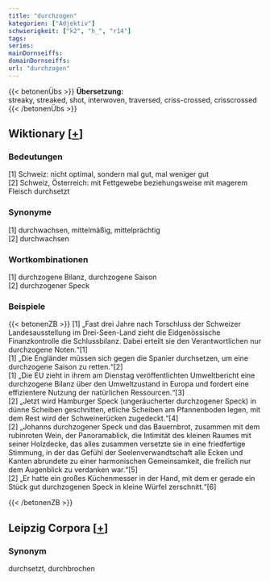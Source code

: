 ```yaml
---
title: "durchzogen"
kategorien: ["Adjektiv"]
schwierigkeit: ["k2", "h_", "r14"]
tags:
series:
mainDornseiffs:
domainDornseiffs:
url: "durchzogen"
---
```


{{< betonenÜbs >}}
**Übersetzung:**  
streaky, streaked, shot, interwoven, traversed, criss-crossed, crisscrossed  
{{< /betonenÜbs >}}

## Wiktionary [[+](https://de.wiktionary.org/wiki/durchzogen)]

### Bedeutungen
[1] Schweiz: nicht optimal, sondern mal gut, mal weniger gut  
[2] Schweiz, Österreich: mit Fettgewebe beziehungsweise mit magerem Fleisch durchsetzt  

### Synonyme
[1] durchwachsen, mittelmäßig, mittelprächtig  
[2] durchwachsen  

### Wortkombinationen
[1] durchzogene Bilanz, durchzogene Saison  
[2] durchzogener Speck  

### Beispiele
{{< betonenZB >}}
[1] „Fast drei Jahre nach Torschluss der Schweizer Landesausstellung im Drei-Seen-Land zieht die Eidgenössische Finanzkontrolle die Schlussbilanz. Dabei erteilt sie den Verantwortlichen nur durchzogene Noten.“[1]  
[1] „Die Engländer müssen sich gegen die Spanier durchsetzen, um eine durchzogene Saison zu retten.“[2]  
[1] „Die EU zieht in ihrem am Dienstag veröffentlichten Umweltbericht eine durchzogene Bilanz über den Umweltzustand in Europa und fordert eine effizientere Nutzung der natürlichen Ressourcen.“[3]  
[2] „Jetzt wird Hamburger Speck (ungeräucherter durchzogener Speck) in dünne Scheiben geschnitten, etliche Scheiben am Pfannenboden legen, mit dem Rest wird der Schweinerücken zugedeckt.“[4]  
[2] „Johanns durchzogener Speck und das Bauernbrot, zusammen mit dem rubinroten Wein, der Panoramablick, die Intimität des kleinen Raumes mit seiner Holzdecke, das alles zusammen versetzte sie in eine friedfertige Stimmung, in der das Gefühl der Seelenverwandtschaft alle Ecken und Kanten abrundete zu einer harmonischen Gemeinsamkeit, die freilich nur dem Augenblick zu verdanken war.“[5]  
[2] „Er hatte ein großes Küchenmesser in der Hand, mit dem er gerade ein Stück gut durchzogenen Speck in kleine Würfel zerschnitt.“[6]  

{{< /betonenZB >}}

## Leipzig Corpora [[+](https://corpora.uni-leipzig.de/en/res?word=durchzogen&corpusId=deu_newscrawl-public_2018)]


### Synonym
durchsetzt, durchbrochen

